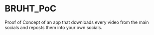 # BRUHT_PoC
Proof of Concept of an app that downloads every video from the main socials and reposts them into your own socials.
